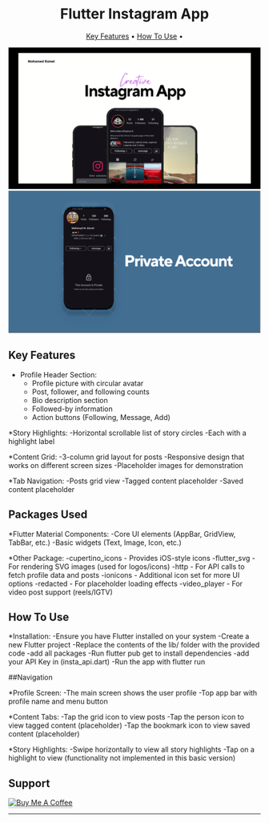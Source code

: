 
<h1 align="center">
  Flutter Instagram App
</h1>
<p align="center">
  <a href="#key-features">Key Features</a> •
  <a href="#how-to-use">How To Use</a> •
</p>

 <img src="assets/Screenshot 2025-04-01 195712.png" alt="Main" ></img>
  <img src="assets/Screenshot 2025-04-01 195727.png" alt="Main" ></img>



## Key Features

* Profile Header Section:
  - Profile picture with circular avatar
  - Post, follower, and following counts
  - Bio description section
  - Followed-by information
  - Action buttons (Following, Message, Add)

*Story Highlights:
  -Horizontal scrollable list of story circles
  -Each with a highlight label

*Content Grid:
  -3-column grid layout for posts
  -Responsive design that works on different screen sizes
  -Placeholder images for demonstration

*Tab Navigation:
  -Posts grid view
  -Tagged content placeholder
  -Saved content placeholder

  
## Packages Used

*Flutter Material Components:
  -Core UI elements (AppBar, GridView, TabBar, etc.)
  -Basic widgets (Text, Image, Icon, etc.)

*Other Package:
  -cupertino_icons - Provides iOS-style icons
  -flutter_svg - For rendering SVG images (used for logos/icons)
  -http - For API calls to fetch profile data and posts
  -ionicons - Additional icon set for more UI options
  -redacted - For placeholder loading effects
  -video_player - For video post support (reels/IGTV)


## How To Use

*Installation:
  -Ensure you have Flutter installed on your system
  -Create a new Flutter project
  -Replace the contents of the lib/ folder with the provided code
  -add all packages
  -Run flutter pub get to install dependencies
  -add your API Key in (insta_api.dart)
  -Run the app with flutter run


##Navigation

*Profile Screen:
  -The main screen shows the user profile
  -Top app bar with profile name and menu button

*Content Tabs:
  -Tap the grid icon to view posts
  -Tap the person icon to view tagged content (placeholder)
  -Tap the bookmark icon to view saved content (placeholder)

*Story Highlights:
  -Swipe horizontally to view all story highlights
  -Tap on a highlight to view (functionality not implemented in this basic version)

## Support

<a href="https://buymeacoffee.com/mohamedmkaj" target="_blank"><img src="https://www.buymeacoffee.com/assets/img/custom_images/purple_img.png" alt="Buy Me A Coffee" style="height: 41px !important;width: 174px !important;box-shadow: 0px 3px 2px 0px rgba(190, 190, 190, 0.5) !important;-webkit-box-shadow: 0px 3px 2px 0px rgba(190, 190, 190, 0.5) !important;" ></a>


---
